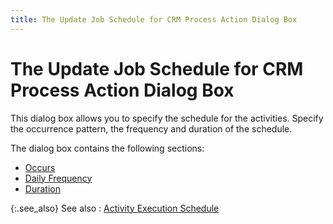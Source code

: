 ```yaml
---
title: The Update Job Schedule for CRM Process Action Dialog Box
---
```


# The Update Job Schedule for CRM  Process Action Dialog Box


This dialog box allows you to specify the schedule for the activities.  Specify the occurrence pattern, the frequency and duration of the schedule.


The dialog box contains the following sections:

- [Occurs]({{site.crm_baseurl}}/misc/occurs_crm_scheduling_activity.html)
- [Daily  Frequency]({{site.crm_baseurl}}/misc/daily_frequency_crm_scheduling_activity.html)
- [Duration]({{site.crm_baseurl}}/misc/duration_crm_scheduling_activity.html)



{:.see_also}
See also
: [Activity  Execution Schedule]({{site.crm_baseurl}}/standard-crm/bam/activity/monitoring-activities/activity_execution_schedule.html)
